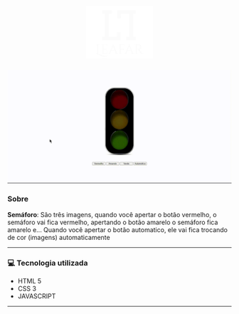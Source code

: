 <h1 align="center">
    <img src="https://github.com/aurelianoDeRafa/projeto-fitaEstilosa/raw/main/imagem/logo2.png" width="150">
</h1>


  <img src="gif.gif">


###  Sobre

**Semáforo**: São três imagens, quando você apertar o botão vermelho, o semáforo vai fica vermelho, apertando o botão amarelo o semáforo fica amarelo e... Quando você apertar o botão automatico, ele vai fica trocando de cor (imagens) automaticamente 


---
 
### 💻 Tecnologia utilizada

- HTML 5
- CSS 3
- JAVASCRIPT


---
